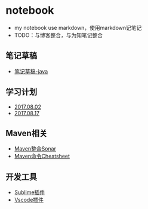 # notebook
- my notebook use markdown，使用markdown记笔记
- TODO：与博客整合，与为知笔记整合

## 笔记草稿
- [笔记草稿-java](https://github.com/haoziapple/notebook/blob/master/draft.md)

## 学习计划
- [2017.08.02](https://github.com/haoziapple/notebook/blob/master/learn-plan/20170802.md)
- [2017.08.17](https://github.com/haoziapple/notebook/blob/master/learn-plan/20170817.md)

## Maven相关
- [Maven整合Sonar](https://github.com/haoziapple/notebook/blob/master/maven/maven-sonar.md)
- [Maven命令Cheatsheet](https://github.com/haoziapple/notebook/blob/master/maven/command-cheatsheet.md)

## 开发工具
- [Sublime插件](https://github.com/haoziapple/notebook/blob/master/sublime-plugins.md)
- [Vscode插件](https://github.com/haoziapple/notebook/blob/master/vscode-plugins.md)
